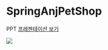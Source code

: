 # SpringAnjPetShop

PPT
<a href="https://docs.google.com/presentation/d/1IIwKVZe6v3AxGdthoIoupg7ggEOvNykI6fjQrp0z5Vg/edit?usp=sharing"> 프레젠테이션 보기 </a>

<img src="https://github.com/gosirock/mvcShop/blob/main/ANJ.png">
